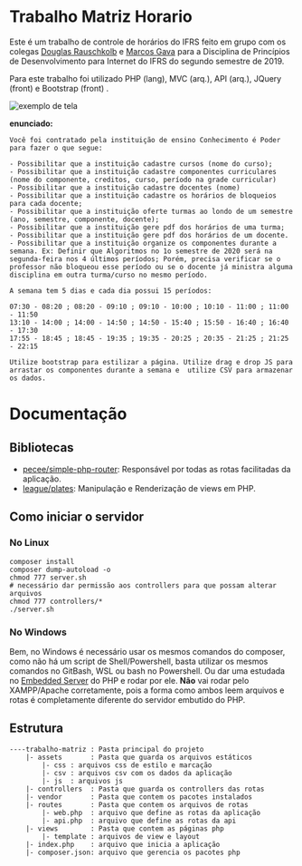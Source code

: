 # Trabalho Matriz Horario
Este é um trabalho de controle de horários do IFRS feito em grupo com os colegas [Douglas Rauschkolb]() e <u>Marcos Gava</u> para a Disciplina de Princípios de Desenvolvimento para Internet do IFRS do segundo semestre de 2019.

Para este trabalho foi utilizado PHP (lang), MVC (arq.), API (arq.), JQuery (front) e Bootstrap (front) .

![exemplo de tela](screen-example.gif)

**enunciado:**
```
Você foi contratado pela instituição de ensino Conhecimento é Poder para fazer o que segue:

- Possibilitar que a instituição cadastre cursos (nome do curso);
- Possibilitar que a instituição cadastre componentes curriculares (nome do componente, creditos, curso, período na grade curricular)
- Possibilitar que a instituição cadastre docentes (nome)
- Possibilitar que a instituição cadastre os horários de bloqueios para cada docente;
- Possibilitar que a instituição oferte turmas ao londo de um semestre (ano, semestre, componente, docente);
- Possibilitar que a instituição gere pdf dos horários de uma turma;
- Possibilitar que a instituição gere pdf dos horários de um docente.
- Possibilitar que a instituição organize os componentes durante a semana. Ex: Definir que Algoritmos no 1o semestre de 2020 será na segunda-feira nos 4 últimos períodos; Porém, precisa verificar se o professor não bloqueou esse período ou se o docente já ministra alguma disciplina em outra turma/curso no mesmo período.

A semana tem 5 dias e cada dia possui 15 períodos:

07:30 - 08:20 ; 08:20 - 09:10 ; 09:10 - 10:00 ; 10:10 - 11:00 ; 11:00 - 11:50
13:10 - 14:00 ; 14:00 - 14:50 ; 14:50 - 15:40 ; 15:50 - 16:40 ; 16:40 - 17:30
17:55 - 18:45 ; 18:45 - 19:35 ; 19:35 - 20:25 ; 20:35 - 21:25 ; 21:25 - 22:15

Utilize bootstrap para estilizar a página. Utilize drag e drop JS para arrastar os componentes durante a semana e  utilize CSV para armazenar os dados.
```

# Documentação
## Bibliotecas
- [pecee/simple-php-router](https://github.com/skipperbent/simple-php-router): Responsável por todas as rotas facilitadas da aplicação.
- [league/plates](http://platesphp.com/): Manipulação e Renderização de views em PHP.

## Como iniciar o servidor
### No Linux
```shell
composer install
composer dump-autoload -o
chmod 777 server.sh
# necessário dar permissão aos controllers para que possam alterar arquivos 
chmod 777 controllers/*
./server.sh
```
### No Windows
Bem, no Windows é necessário usar os mesmos comandos do composer, como não há um script de Shell/Powershell, basta utilizar os mesmos comandos no GitBash, WSL ou bash no Powershell. Ou dar uma estudada no [Embedded Server](https://www.php.net/manual/pt_BR/features.commandline.webserver.php) do PHP e rodar por ele. **Não** vai rodar pelo XAMPP/Apache corretamente, pois a forma como ambos leem arquivos e rotas é completamente diferente do servidor embutido do PHP.

## Estrutura
```
----trabalho-matriz : Pasta principal do projeto
    |- assets       : Pasta que guarda os arquivos estáticos
        |- css : arquivos css de estilo e marcação
        |- csv : arquivos csv com os dados da aplicação
        |- js  : arquivos js
    |- controllers  : Pasta que guarda os controllers das rotas
    |- vendor       : Pasta que contem os pacotes instalados
    |- routes       : Pasta que contem os arquivos de rotas
        |- web.php  : arquivo que define as rotas da aplicação
        |- api.php  : arquivo que define as rotas da api
    |- views        : Pasta que contem as páginas php
        |- template : arquivos de view e layout
    |- index.php    : arquivo que inicia a aplicação
    |- composer.json: arquivo que gerencia os pacotes php
```
